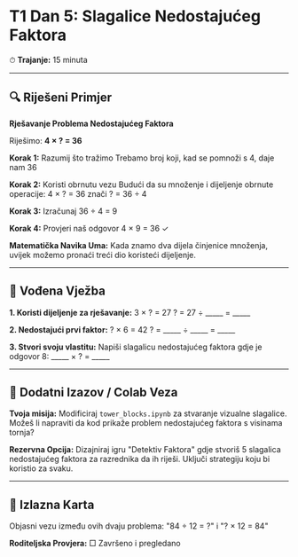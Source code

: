 # T1 Dan 5: Slagalice Nedostajućeg Faktora

⏱ **Trajanje:** 15 minuta

---

## 🔍 Riješeni Primjer

**Rješavanje Problema Nedostajućeg Faktora**

Riješimo: **4 × ? = 36**

**Korak 1:** Razumij što tražimo
Trebamo broj koji, kad se pomnoži s 4, daje nam 36

**Korak 2:** Koristi obrnutu vezu
Budući da su množenje i dijeljenje obrnute operacije:
4 × ? = 36 znači ? = 36 ÷ 4

**Korak 3:** Izračunaj
36 ÷ 4 = 9

**Korak 4:** Provjeri naš odgovor
4 × 9 = 36 ✓

**Matematička Navika Uma:** Kada znamo dva dijela činjenice množenja, uvijek možemo pronaći treći dio koristeći dijeljenje.

---

## 📝 Vođena Vježba

**1. Koristi dijeljenje za rješavanje:**
3 × ? = 27
? = 27 ÷ _____ = _____

**2. Nedostajući prvi faktor:**
? × 6 = 42
? = _____ ÷ _____ = _____

**3. Stvori svoju vlastitu:**
Napiši slagalicu nedostajućeg faktora gdje je odgovor 8:
_____ × ? = _____

---

## 🚀 Dodatni Izazov / Colab Veza

**Tvoja misija:** Modificiraj `tower_blocks.ipynb` za stvaranje vizualne slagalice. Možeš li napraviti da kod prikaže problem nedostajućeg faktora s visinama tornja?

**Rezervna Opcija:** Dizajniraj igru "Detektiv Faktora" gdje stvoriš 5 slagalica nedostajućeg faktora za razrednika da ih riješi. Uključi strategiju koju bi koristio za svaku.

---

## 🎯 Izlazna Karta

Objasni vezu između ovih dvaju problema: "84 ÷ 12 = ?" i "? × 12 = 84"

**Roditeljska Provjera:** □ Završeno i pregledano